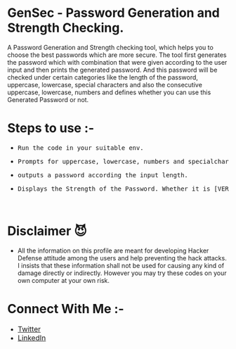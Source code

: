 # GenSec - Password Generation and Strength Checking.
A Password Generation and Strength checking tool, which helps you to choose the best passwords which are more secure. The tool first generates the password which with combination that were given according to the user input and then prints the generated password. And this password will be checked under certain categories like the length of the password, uppercase, lowercase, special characters and also the consecutive uppercase, lowercase, numbers and defines whether you can use this Generated Password or not.

# Steps to use :-

- <pre>Run the code in your suitable env.</pre>
- <pre>Prompts for uppercase, lowercase, numbers and specialcharacters give the count you like.</pre>
- <pre>outputs a password according the input length.</pre>
- <pre>Displays the Strength of the Password. Whether it is [VERY WEAK], [WEAK], [MODERATE], [VERY GOOD].


# Disclaimer 😈
- All the information on this profile are meant for developing Hacker Defense attitude among the users and help preventing the hack attacks. I insists that these information shall not be used for causing any kind of damage directly or indirectly. However you may try these codes on your own computer at your own risk.


# Connect With Me :-

- <a href="https://twitter.com/S_Tarun_" style="font-size:16px;">Twitter</a> 
- <a href="https://www.linkedin.com/in/tarunvenom/" style="font-size:16px;">LinkedIn</a>

